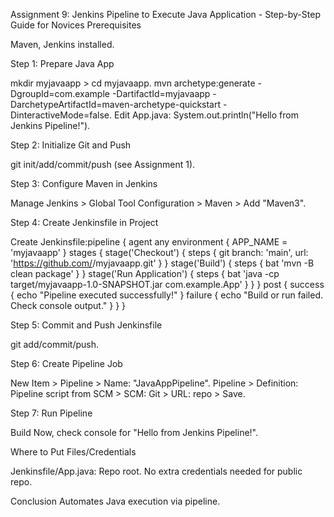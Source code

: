 Assignment 9: Jenkins Pipeline to Execute Java Application - Step-by-Step Guide for Novices
Prerequisites

Maven, Jenkins installed.

Step 1: Prepare Java App

mkdir myjavaapp > cd myjavaapp.
mvn archetype:generate -DgroupId=com.example -DartifactId=myjavaapp -DarchetypeArtifactId=maven-archetype-quickstart -DinteractiveMode=false.
Edit App.java: System.out.println("Hello from Jenkins Pipeline!").

Step 2: Initialize Git and Push

git init/add/commit/push (see Assignment 1).

Step 3: Configure Maven in Jenkins

Manage Jenkins > Global Tool Configuration > Maven > Add "Maven3".

Step 4: Create Jenkinsfile in Project

Create Jenkinsfile:pipeline {
    agent any
    environment {
        APP_NAME = 'myjavaapp'
    }
    stages {
        stage('Checkout') {
            steps {
                git branch: 'main', url: 'https://github.com/<username>/myjavaapp.git'
            }
        }
        stage('Build') {
            steps {
                bat 'mvn -B clean package'
            }
        }
        stage('Run Application') {
            steps {
                bat 'java -cp target/myjavaapp-1.0-SNAPSHOT.jar com.example.App'
            }
        }
    }
    post {
        success { echo "Pipeline executed successfully!" }
        failure { echo "Build or run failed. Check console output." }
    }
}



Step 5: Commit and Push Jenkinsfile

git add/commit/push.

Step 6: Create Pipeline Job

New Item > Pipeline > Name: "JavaAppPipeline".
Pipeline > Definition: Pipeline script from SCM > SCM: Git > URL: repo > Save.

Step 7: Run Pipeline

Build Now, check console for "Hello from Jenkins Pipeline!".

Where to Put Files/Credentials

Jenkinsfile/App.java: Repo root.
No extra credentials needed for public repo.

Conclusion
Automates Java execution via pipeline.
